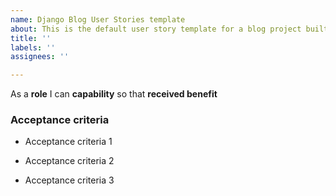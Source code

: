 ```yaml
---
name: Django Blog User Stories template
about: This is the default user story template for a blog project built with Django.
title: ''
labels: ''
assignees: ''

---
```


As a **role** I can **capability** so that **received benefit**


### Acceptance criteria

- Acceptance criteria 1

- Acceptance criteria 2

- Acceptance criteria 3
